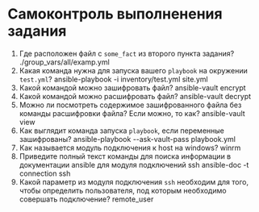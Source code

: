 # Самоконтроль выполненения задания

1. Где расположен файл с `some_fact` из второго пункта задания?
./group_vars/all/examp.yml
2. Какая команда нужна для запуска вашего `playbook` на окружении `test.yml`?
ansible-playbook -i inventory/test.yml site.yml
3. Какой командой можно зашифровать файл?
ansible-vault encrypt
4. Какой командой можно расшифровать файл?
ansible-vault decrypt
5. Можно ли посмотреть содержимое зашифрованного файла без команды расшифровки файла? Если можно, то как?
ansible-vault view
6. Как выглядит команда запуска `playbook`, если переменные зашифрованы?
ansible-playbook --ask-vault-pass playbook.yml
7. Как называется модуль подключения к host на windows?
winrm
8. Приведите полный текст команды для поиска информации в документации ansible для модуля подключений ssh
ansible-doc -t connection ssh
9. Какой параметр из модуля подключения `ssh` необходим для того, чтобы определить пользователя, под которым необходимо совершать подключение?
remote_user
